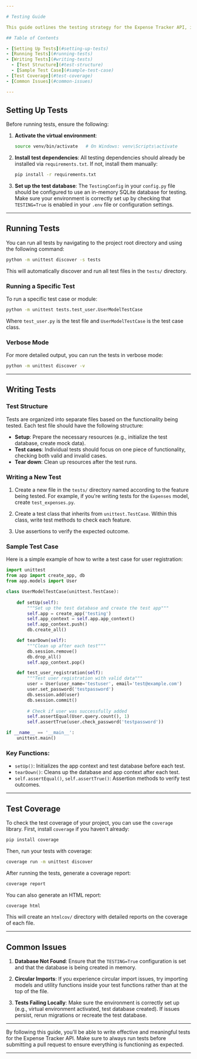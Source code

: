 ```yaml
---

# Testing Guide

This guide outlines the testing strategy for the Expense Tracker API, including how to set up, run, and write tests. The project uses the **`unittest`** framework for testing, and all tests are located in the `tests/` directory.

## Table of Contents

- [Setting Up Tests](#setting-up-tests)
- [Running Tests](#running-tests)
- [Writing Tests](#writing-tests)
  - [Test Structure](#test-structure)
  - [Sample Test Case](#sample-test-case)
- [Test Coverage](#test-coverage)
- [Common Issues](#common-issues)

---
```


## Setting Up Tests

Before running tests, ensure the following:

1. **Activate the virtual environment**:
   ```bash
   source venv/bin/activate   # On Windows: venv\Scripts\activate
   ```

2. **Install test dependencies**: All testing dependencies should already be installed via `requirements.txt`. If not, install them manually:

   ```bash
   pip install -r requirements.txt
   ```

3. **Set up the test database**: The `TestingConfig` in your `config.py` file should be configured to use an in-memory SQLite database for testing. Make sure your environment is correctly set up by checking that `TESTING=True` is enabled in your `.env` file or configuration settings.

---

## Running Tests

You can run all tests by navigating to the project root directory and using the following command:

```bash
python -m unittest discover -s tests
```

This will automatically discover and run all test files in the `tests/` directory.

### Running a Specific Test

To run a specific test case or module:

```bash
python -m unittest tests.test_user.UserModelTestCase
```

Where `test_user.py` is the test file and `UserModelTestCase` is the test case class.

### Verbose Mode

For more detailed output, you can run the tests in verbose mode:

```bash
python -m unittest discover -v
```

---

## Writing Tests

### Test Structure

Tests are organized into separate files based on the functionality being tested. Each test file should have the following structure:

- **Setup**: Prepare the necessary resources (e.g., initialize the test database, create mock data).
- **Test cases**: Individual tests should focus on one piece of functionality, checking both valid and invalid cases.
- **Tear down**: Clean up resources after the test runs.

### Writing a New Test

1. Create a new file in the `tests/` directory named according to the feature being tested. For example, if you're writing tests for the `Expenses` model, create `test_expenses.py`.

2. Create a test class that inherits from `unittest.TestCase`. Within this class, write test methods to check each feature.

3. Use assertions to verify the expected outcome.

### Sample Test Case

Here is a simple example of how to write a test case for user registration:

```python
import unittest
from app import create_app, db
from app.models import User

class UserModelTestCase(unittest.TestCase):
    
    def setUp(self):
        """Set up the test database and create the test app"""
        self.app = create_app('testing')
        self.app_context = self.app.app_context()
        self.app_context.push()
        db.create_all()

    def tearDown(self):
        """Clean up after each test"""
        db.session.remove()
        db.drop_all()
        self.app_context.pop()

    def test_user_registration(self):
        """Test user registration with valid data"""
        user = User(user_name='testuser', email='test@example.com')
        user.set_password('testpassword')
        db.session.add(user)
        db.session.commit()
        
        # Check if user was successfully added
        self.assertEqual(User.query.count(), 1)
        self.assertTrue(user.check_password('testpassword'))

if __name__ == '__main__':
    unittest.main()
```

### Key Functions:
- `setUp()`: Initializes the app context and test database before each test.
- `tearDown()`: Cleans up the database and app context after each test.
- `self.assertEqual()`, `self.assertTrue()`: Assertion methods to verify test outcomes.

---

## Test Coverage

To check the test coverage of your project, you can use the `coverage` library. First, install `coverage` if you haven't already:

```bash
pip install coverage
```

Then, run your tests with coverage:

```bash
coverage run -m unittest discover
```

After running the tests, generate a coverage report:

```bash
coverage report
```

You can also generate an HTML report:

```bash
coverage html
```

This will create an `htmlcov/` directory with detailed reports on the coverage of each file.

---

## Common Issues

1. **Database Not Found**: Ensure that the `TESTING=True` configuration is set and that the database is being created in memory.
   
2. **Circular Imports**: If you experience circular import issues, try importing models and utility functions inside your test functions rather than at the top of the file.

3. **Tests Failing Locally**: Make sure the environment is correctly set up (e.g., virtual environment activated, test database created). If issues persist, rerun migrations or recreate the test database.

---

By following this guide, you'll be able to write effective and meaningful tests for the Expense Tracker API. Make sure to always run tests before submitting a pull request to ensure everything is functioning as expected.

---